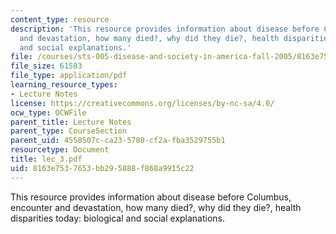 ```yaml
---
content_type: resource
description: 'This resource provides information about disease before Columbus, encounter
  and devastation, how many died?, why did they die?, health disparities today: biological
  and social explanations.'
file: /courses/sts-005-disease-and-society-in-america-fall-2005/8163e7537653bb295888f868a9915c22_lec_3.pdf
file_size: 61583
file_type: application/pdf
learning_resource_types:
- Lecture Notes
license: https://creativecommons.org/licenses/by-nc-sa/4.0/
ocw_type: OCWFile
parent_title: Lecture Notes
parent_type: CourseSection
parent_uid: 4558507c-ca23-5780-cf2a-fba3529755b1
resourcetype: Document
title: lec_3.pdf
uid: 8163e753-7653-bb29-5888-f868a9915c22
---
```

This resource provides information about disease before Columbus, encounter and devastation, how many died?, why did they die?, health disparities today: biological and social explanations.